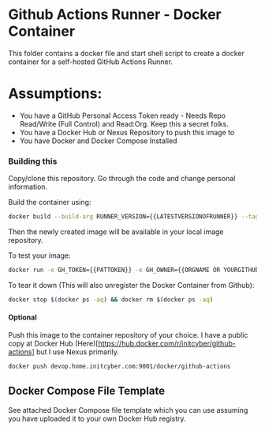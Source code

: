 # Github Actions Runner - Docker Container
This folder contains a docker file and start shell script to create a docker container for a self-hosted GitHub Actions Runner.


# Assumptions:
- You have a GitHub Personal Access Token ready - Needs Repo Read/Write (Full Control) and Read:Org. Keep this a secret folks.
- You have a Docker Hub or Nexus Repository to push this image to
- You have Docker and Docker Compose Installed

### Building this 

Copy/clone this repository. Go through the code and change personal information.

Build the container using:

```bash
docker build --build-arg RUNNER_VERSION={{LATESTVERSIONOFRUNNER}} --tag {{WHATEVERYOUWANTTOTAGorNAMEIT}} (in my case initcyber/github-actions:latest)
```

Then the newly created image will be available in your local image repository.

To test your image:

```bash
docker run -e GH_TOKEN={{PATTOKEN}} -e GH_OWNER={{ORGNAME OR YOURGITHUBNAME}} -e GH_REPOSITORY={{REPOSITORY NAME}} -d {{THE-IMAGE-NAME-THAT-YOU-MADE-EARLIER}}
```

To tear it down (This will also unregister the Docker Container from Github):

```bash
docker stop $(docker ps -aq) && docker rm $(docker ps -aq)
```

#### Optional
Push this image to the container repository of your choice. I have a public copy at Docker Hub (Here)[https://hub.docker.com/r/initcyber/github-actions] but I use Nexus primarily. 

```bash
docker push devop.home.initcyber.com:9001/docker/github-actions
```

## Docker Compose File Template
See attached Docker Compose file template which you can use assuming you have uploaded it to your own Docker Hub registry.
